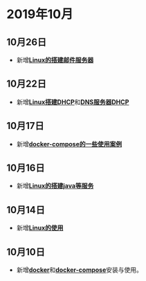 #  2019年10月

## 10月26日
+ 新增[**Linux的搭建邮件服务器**](/linux/centos搭建邮件服务器.html)

## 10月22日
+ 新增[**Linux搭建DHCP**](/linux/linux搭建dhcp服务.html)和[**DNS服务器DHCP**](/linux/linux搭建dns服务.html)

## 10月17日
+ 新增[**docker-compose的一些使用案例**](/docker/case/基于docker搭建mysql.html)

## 10月16日
+ 新增[**Linux的搭建java等服务**](/linux/安装java.html)

## 10月14日
+ 新增[**Linux的使用**](/linux/)

## 10月10日
+ 新增[**docker**](/docker/)和[**docker-compose**](/docker/compose/)安装与使用。







